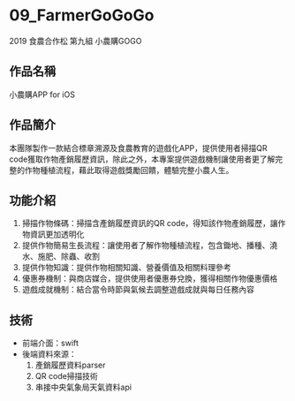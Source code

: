 # 09_FarmerGoGoGo
2019 食農合作松 第九組 小農購GOGO

## 作品名稱
小農購APP for iOS

## 作品簡介
本團隊製作一款結合標章溯源及食農教育的遊戲化APP，提供使用者掃描QR code獲取作物產銷履歷資訊，除此之外，本專案提供遊戲機制讓使用者更了解完整的作物種植流程，藉此取得遊戲獎勵回饋，體驗完整小農人生。

## 功能介紹
1. 掃描作物條碼：掃描含產銷履歷資訊的QR code，得知該作物產銷履歷，讓作物資訊更加透明化
2. 提供作物簡易生長流程：讓使用者了解作物種植流程，包含鋤地、播種、澆水、施肥、除蟲、收割
3. 提供作物知識：提供作物相關知識、營養價值及相關料理參考
4. 優惠券機制：與商店媒合，提供使用者優惠券兌換，獲得相關作物優惠價格
5. 遊戲成就機制：結合當令時節與氣候去調整遊戲成就與每日任務內容

## 技術
* 前端介面：swift
* 後端資料來源：
  1. 產銷履歷資料parser
  2. QR code掃描技術
  3. 串接中央氣象局天氣資料api
